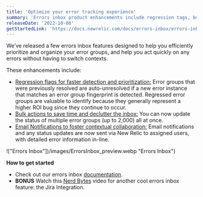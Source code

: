 ```yaml
---
title: 'Optimize your error tracking experience'
summary: 'Errors inbox product enhancements include regression tags, bulk actions and email notifications.'
releaseDate: '2022-10-06'
getStartedLink: 'https://docs.newrelic.com/docs/errors-inbox/errors-inbox/'
---
```


We’ve released a few errors inbox features designed to help you efficiently prioritize and organize your error groups, and help you act quickly on any errors without having to switch contexts.

These enhancements include:

- [Regression flags for faster detection and prioritization:](https://docs.newrelic.com/docs/errors-inbox/errors-inbox/#regression-tag) Error groups that were previously resolved are auto-unresolved if a new error instance that matches an error group fingerprint is detected. Regressed error groups are valuable to identify because they generally represent a higher ROI bug since they continue to occur.
- [Bulk actions to save time and declutter the inbox:](https://docs.newrelic.com/docs/errors-inbox/errors-inbox/#bulk-actions) You can now update the status of multiple error groups (up to 2,000) all at once.
- [Email Notifications to foster contextual collaboration:](https://docs.newrelic.com/docs/errors-inbox/errors-email-notifications) Email notifications and any status updates are now sent via New Relic to assigned users, with detailed error information in-line.

!["Errors Inbox"])/images/ErrorsInbox_preview.webp "Errors Inbox")

**How to get started**

- Check out our errors inbox [documentation](https://docs.newrelic.com/docs/errors-inbox/errors-inbox/).
- **BONUS** Watch this [Nerd Bytes](https://www.youtube.com/watch?v=v2frs2Pyjfw) video for another cool errors inbox feature: the Jira Integration.
